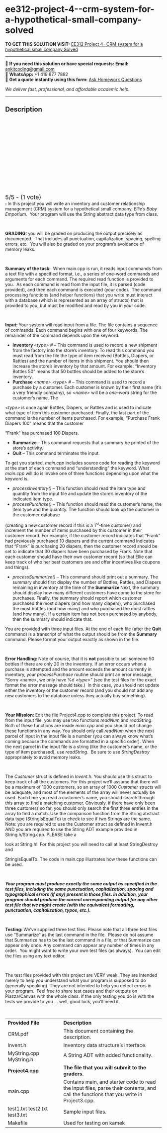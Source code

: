 # ee312-project-4--crm-system-for-a-hypothetical-small-company-solved
**TO GET THIS SOLUTION VISIT:** [EE312 Project 4- CRM system for a hypothetical small company Solved](https://www.ankitcodinghub.com/product/ee312-project-3-crm-system-for-a-hypothetical-small-company-solved/)


---

📩 **If you need this solution or have special requests:** **Email:** ankitcoding@gmail.com  
📱 **WhatsApp:** +1 419 877 7882  
📄 **Get a quote instantly using this form:** [Ask Homework Questions](https://www.ankitcodinghub.com/services/ask-homework-questions/)

*We deliver fast, professional, and affordable academic help.*

---

<h2>Description</h2>



<div class="kk-star-ratings kksr-auto kksr-align-center kksr-valign-top" data-payload="{&quot;align&quot;:&quot;center&quot;,&quot;id&quot;:&quot;54367&quot;,&quot;slug&quot;:&quot;default&quot;,&quot;valign&quot;:&quot;top&quot;,&quot;ignore&quot;:&quot;&quot;,&quot;reference&quot;:&quot;auto&quot;,&quot;class&quot;:&quot;&quot;,&quot;count&quot;:&quot;1&quot;,&quot;legendonly&quot;:&quot;&quot;,&quot;readonly&quot;:&quot;&quot;,&quot;score&quot;:&quot;5&quot;,&quot;starsonly&quot;:&quot;&quot;,&quot;best&quot;:&quot;5&quot;,&quot;gap&quot;:&quot;4&quot;,&quot;greet&quot;:&quot;Rate this product&quot;,&quot;legend&quot;:&quot;5\/5 - (1 vote)&quot;,&quot;size&quot;:&quot;24&quot;,&quot;title&quot;:&quot;EE312 Project 4- CRM system for a hypothetical small company Solved&quot;,&quot;width&quot;:&quot;138&quot;,&quot;_legend&quot;:&quot;{score}\/{best} - ({count} {votes})&quot;,&quot;font_factor&quot;:&quot;1.25&quot;}">

<div class="kksr-stars">

<div class="kksr-stars-inactive">
            <div class="kksr-star" data-star="1" style="padding-right: 4px">


<div class="kksr-icon" style="width: 24px; height: 24px;"></div>
        </div>
            <div class="kksr-star" data-star="2" style="padding-right: 4px">


<div class="kksr-icon" style="width: 24px; height: 24px;"></div>
        </div>
            <div class="kksr-star" data-star="3" style="padding-right: 4px">


<div class="kksr-icon" style="width: 24px; height: 24px;"></div>
        </div>
            <div class="kksr-star" data-star="4" style="padding-right: 4px">


<div class="kksr-icon" style="width: 24px; height: 24px;"></div>
        </div>
            <div class="kksr-star" data-star="5" style="padding-right: 4px">


<div class="kksr-icon" style="width: 24px; height: 24px;"></div>
        </div>
    </div>

<div class="kksr-stars-active" style="width: 138px;">
            <div class="kksr-star" style="padding-right: 4px">


<div class="kksr-icon" style="width: 24px; height: 24px;"></div>
        </div>
            <div class="kksr-star" style="padding-right: 4px">


<div class="kksr-icon" style="width: 24px; height: 24px;"></div>
        </div>
            <div class="kksr-star" style="padding-right: 4px">


<div class="kksr-icon" style="width: 24px; height: 24px;"></div>
        </div>
            <div class="kksr-star" style="padding-right: 4px">


<div class="kksr-icon" style="width: 24px; height: 24px;"></div>
        </div>
            <div class="kksr-star" style="padding-right: 4px">


<div class="kksr-icon" style="width: 24px; height: 24px;"></div>
        </div>
    </div>
</div>


<div class="kksr-legend" style="font-size: 19.2px;">
            5/5 - (1 vote)    </div>
    </div>
<strong>: </strong>In this project you will write an inventory and customer relationship management (CRM) system for a hypothetical small company, <em>Ellie’s Baby Emporium</em>.&nbsp; Your program will use the String abstract data type from class.

&nbsp;

<strong>GRADING: </strong>you will be graded on producing the output precisely as documented.&nbsp; That includes all punctuation, capitalization, spacing, spelling errors, etc.&nbsp; You will also be graded on your program’s avoidance of memory leaks.

&nbsp;

<strong>Summary of the task:</strong>&nbsp; When main.cpp is run, it reads input commands from a text file with a specified format, i.e., a series of one-word commands and arguments for each command. The required read function is provided to you.&nbsp; As each command is read from the input file, it is parsed (code provided), and then each command is executed (your code).&nbsp; The command processing functions (and helper functions) that you write must interact with a database (which is represented as an array of structs) that is provided to you, but must be modified and read by you in your code.

&nbsp;

<strong>Input: </strong>Your system will read input from a file. The file contains a sequence of commands. Each command begins with one of four keywords. The remainder of the command depends upon the keyword.

<ul>
<li><strong>Inventory </strong>&lt;<em>type&gt; </em># – This command is used to record a new shipment from the factory into the store’s inventory. To read this command you must read from the file the type of item received (Bottles, Diapers, or Rattles) and the number of items in this shipment. You should then increase the store’s inventory by that amount. For example: “Inventory Bottles 50” means that 50 bottles should be added to the store’s inventory.</li>
<li><strong>Purchase </strong><em>&lt;name&gt; &lt;type&gt; </em># – This command is used to record a purchase by a customer. Each customer is known by their first name (it’s a very friendly company), so <em>&lt;name&gt; </em>will be a <em>one-word</em> string for the customer’s name. The</li>
</ul>
<em>&lt;type&gt; </em>is once again Bottles, Diapers, or Rattles and is used to indicate what type of item this customer purchased. Finally, the last part of the command is the number of items purchased. For example, “Purchase Frank Diapers 100” means that the customer

“Frank” has purchased 100 Diapers.

<ul>
<li><strong>Summarize </strong>– This command requests that a summary be printed of the store’s activity.</li>
<li><strong>Quit </strong>– This command terminates the input.</li>
</ul>
To get you started, <em>main.cpp </em>includes source code for reading the keyword at the start of each command and “understanding” the keyword. What <em>main.cpp </em>will do is invoke one of three functions depending upon what the keyword is.

<ul>
<li><em>processInventory() </em>– This function should read the item type and quantity from the input file and update the store’s inventory of the indicated item type.</li>
<li><em>processPurchase() </em>– This function should read the customer’s name, the item type and the quantity. The function should look up the customer in the customer database</li>
</ul>
(creating a new customer record if this is a 1<sup>st</sup>-time customer) and increment the number of items purchased by this customer in their customer record. For example, if the customer record indicates that “Frank” had previously purchased 10 diapers and the current command indicates that “Frank” is purchasing 20 diapers, then the customer record should be set to indicate that 30 diapers have been purchased by Frank. Note that each customer should have their own customer record (so that Ellie can keep track of who her best customers are and offer incentives like coupons and things).

<ul>
<li><em>processSummarize() </em>– This command should print out a summary. The summary should first display the number of Bottles, Rattles, and Diapers remaining in inventory at the time of the <strong>Summarize </strong> Next, the summary should display how many different customers have come to the store for purchases. Finally, the summary should report which customer purchased the most diapers (and how many diapers), who purchased the most bottles (and how many) and who purchased the most rattles (and how many). If a certain item has not been purchased by anybody, then the summary should indicate that.</li>
</ul>
You are provided with three input files. At the end of each file (after the <strong>Quit </strong>command) is a transcript of what the output should be from the <strong>Summary </strong>command. Please format your output exactly as shown in the file.

&nbsp;

<strong>Error Handling: </strong>Note of course, that it is <strong>not</strong> possible to sell someone 50 bottles if there are only 20 in the inventory. If an error occurs when a purchase is attempted and the amount exceeds the amount currently in inventory, your <em>processPurchase </em>routine should print an error message, “Sorry &lt;name&gt;, we only have %d <em>&lt;type&gt;</em>” (see the test files for the exact format the error message should take.)&nbsp; In this case, you should not update either the inventory or the customer record (and you should not add any new customers to the database unless they actually buy something).

&nbsp;

<strong>Your Mission: </strong>Edit the file Project4.cpp to complete this project. To read from the input file, you may use two functions <em>readNum </em>and <em>readString</em>. Both of these functions are inside <em>main.cpp </em>and you should not change these functions in any way. You should only call <em>readNum </em>when the next parcel of input in the input file is a number (you can always know what’s coming because the commands are formatted in a specific order). When the next parcel in the input file is a string (like the customer’s name, or the type of item purchased), use <em>readString</em>.&nbsp; Be sure to use <em>StringDestroy </em>appropriately to avoid memory leaks.

&nbsp;

The <em>Customer </em>struct is defined in <em>Invent.h</em>. You should use this struct to keep track of all the customers. For this project we’ll assume that there will be a maximum of 1000 customers, so an array of 1000 <em>Customer </em>structs will be adequate, and most of the elements of the array will never actually be used. Each time you read a customer’s name, you should search through this array to find a matching customer. Obviously, if there have only been three customers so far, you should only search the first three entries in the array to find a match. Use the comparison function from the String abstract data type (StringIsEqualTo) to check to see if two Strings are the same. Note: you are required to use the Customer struct as defined in Invent.h AND you are required to use the String ADT example provided in String.h/String.cpp. PLEASE take a

look at String.h!&nbsp; For this project you will need to call at least StringDestroy and

StringIsEqualTo. The code in main.cpp illustrates how these functions can be used.

&nbsp;

<strong><em>Your program must produce exactly the same output as specified in the test files, including the same punctuation, capitalization, spacing and typographical errors (if any) present in those files. In addition, your program should produce the correct corresponding output for any other test file that we might create (with the equivalent formatting, punctuation, capitalization, typos, etc.).</em></strong>

<strong><em>&nbsp;</em></strong>

<strong>Testing: </strong>We’ve supplied three test files. Please note that all three test files use “Summarize” as the last command in the file.&nbsp; Please do not assume that Summarize has to be the last command in a file, or that Summarize can appear only once. Any command can appear any number of times in any order.&nbsp; You might want to write your own test files (as always).&nbsp; You can edit the files using any text editor.

&nbsp;

The test files provided with this project are VERY weak. They are intended merely to help you understand what your program is supposed to do (generally speaking). They are not intended to help you detect errors in your program.&nbsp; Feel free to share test cases and their outputs on Piazza/Canvas with the whole class. If the only testing you do is with the tests we provide to you … well, good luck, you’ll need it.

&nbsp;

<table width="0">
<tbody>
<tr>
<td width="193"><strong>Provided File</strong></td>
<td width="409"><strong>Description</strong></td>
</tr>
<tr>
<td width="193">CRM.pdf</td>
<td width="409">This document containing the description.</td>
</tr>
<tr>
<td width="193">Invent.h</td>
<td width="409">Inventory data structure’s interface.</td>
</tr>
<tr>
<td rowspan="2" width="193">MyString.cpp MyString.h</td>
<td width="409">A String ADT with added functionality.</td>
</tr>
<tr>
<td width="409"></td>
</tr>
<tr>
<td width="193"><strong>Project4.cpp </strong></td>
<td width="409"><strong>The file that you will submit to the graders.</strong></td>
</tr>
<tr>
<td width="193">main.cpp</td>
<td width="409">Contains main, and starter code to read the input files, parse their contents, and call the functions that you write in Project3.cpp.</td>
</tr>
<tr>
<td width="193">test1.txt test2.txt test3.txt</td>
<td width="409">Sample input files.</td>
</tr>
<tr>
<td width="193">Makefile</td>
<td width="409">Used for testing on kamek</td>
</tr>
</tbody>
</table>
&nbsp;
